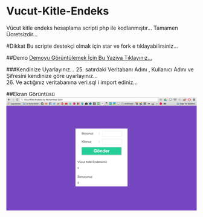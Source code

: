 # Vucut-Kitle-Endeks
Vücut kitle endeks hesaplama scripti php ile kodlanmıştır... Tamamen Ücretsizdir... 

#Dikkat
Bu scripte destekçi olmak için star ve fork e tıklayabilirsiniz...

##Demo
[Demoyu Görüntülemek İçin Bu Yaziya Tıklayınız...](http://demo.muhammedzaim.com/Vucut-Kitle-Endeksi/)


###Kendinize Uyarlayınız...
25. satırdaki Veritabanı Adını , Kullanıcı Adını ve Şifresini kendinize göre uyarlayınız...   
26. Ve actığınız veritabanına veri.sql i import ediniz...

##Ekran Görüntüsü
![Vucut-Kitle-Endeks](https://github.com/muhammedzaimtr/Vucut-Kitle-Endeks/blob/master/ss.png)
